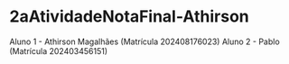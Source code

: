 # 2aAtividadeNotaFinal-Athirson
Aluno 1 - Athirson Magalhães (Matrícula 202408176023)
Aluno 2 - Pablo (Matrícula 202403456151)
